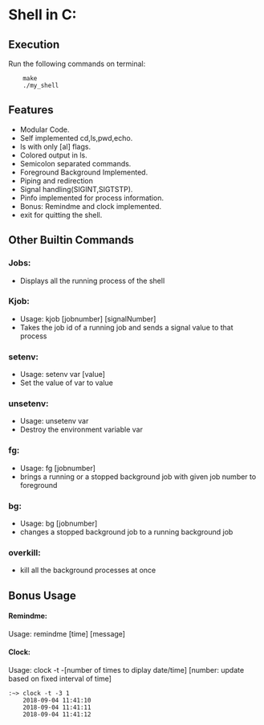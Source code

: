Shell in C:
===========

Execution
---
Run the following commands on terminal:
```
    make
    ./my_shell
```

Features
---
  - Modular Code.
  - Self implemented cd,ls,pwd,echo.
  - ls with only [al] flags.
  - Colored output in ls.
  - Semicolon separated commands.
  - Foreground Background Implemented.
  - Piping and redirection
  - Signal handling(SIGINT,SIGTSTP).
  - Pinfo implemented for process information.
  - Bonus: Remindme and clock implemented.
  - exit for quitting the shell.

Other Builtin Commands
---
### Jobs:
* Displays all the running process of the shell
### Kjob:
* Usage: kjob [jobnumber] [signalNumber]
* Takes the job id of a running job and sends a signal value to that process
### setenv:
* Usage: setenv var [value]
* Set the value of var to value
### unsetenv:
* Usage: unsetenv var
* Destroy the environment variable var
### fg:
* Usage: fg [jobnumber]
*  brings a running or a stopped background job with given job number to foreground
### bg:
* Usage: bg [jobnumber]
*  changes a stopped background job to a running background
job
### overkill:
* kill all the background processes at once
 


Bonus Usage
---
#### Remindme:
Usage: remindme [time] [message]

#### Clock:
Usage: clock -t -[number of times to diplay date/time] [number: update based on fixed interval of time]
```
:~> clock -t -3 1
    2018-09-04 11:41:10
    2018-09-04 11:41:11
    2018-09-04 11:41:12 
```
   